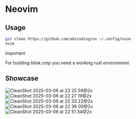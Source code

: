 # Neovim


## Usage

```bash
git clone https://github.com/abzcoding/nv ~/.config/nvim
nvim
```

> [!IMPORTANT]
> For building blink.cmp you need a working rust environment


## Showcase

![CleanShot 2025-03-06 at 22 25 59@2x](https://github.com/user-attachments/assets/826ffeb0-064f-4deb-80a4-1b070d3d1dfe)
![CleanShot 2025-03-06 at 22 27 19@2x](https://github.com/user-attachments/assets/2d1c0656-9ff7-4810-bb0c-5fb120103c4a)
![CleanShot 2025-03-06 at 22 33 22@2x](https://github.com/user-attachments/assets/4ad96dae-0934-4cf1-a317-6c6fcafb98c3)
![CleanShot 2025-03-06 at 22 36 00@2x](https://github.com/user-attachments/assets/df73552b-b668-4be3-9f7d-140fa9e3f4eb)
![CleanShot 2025-03-06 at 22 51 34@2x](https://github.com/user-attachments/assets/4cbd4d13-5902-4e8d-8c1f-38448d6e7066)

